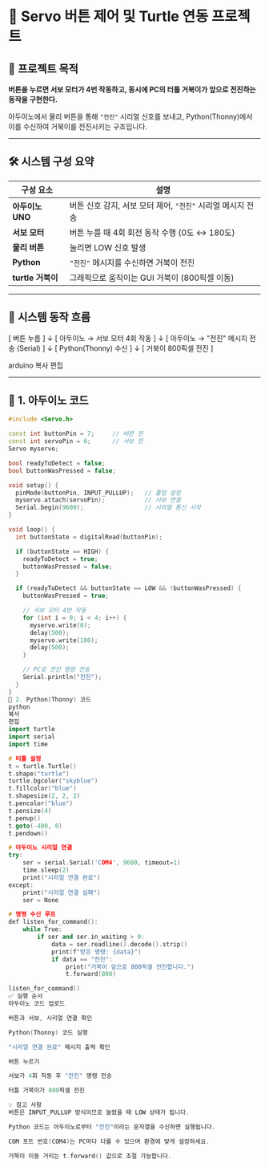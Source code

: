 # 🧾 Servo 버튼 제어 및 Turtle 연동 프로젝트

## 📌 프로젝트 목적

**버튼을 누르면 서보 모터가 4번 작동하고, 동시에 PC의 터틀 거북이가 앞으로 전진하는 동작을 구현한다.**

아두이노에서 물리 버튼을 통해 `"전진"` 시리얼 신호를 보내고, Python(Thonny)에서 이를 수신하여 거북이를 전진시키는 구조입니다.

---

## 🛠 시스템 구성 요약

| 구성 요소         | 설명                                                       |
|------------------|------------------------------------------------------------|
| **아두이노 UNO** | 버튼 신호 감지, 서보 모터 제어, `"전진"` 시리얼 메시지 전송 |
| **서보 모터**    | 버튼 누를 때 4회 회전 동작 수행 (0도 ↔ 180도)              |
| **물리 버튼**    | 눌리면 LOW 신호 발생                                        |
| **Python**       | `"전진"` 메시지를 수신하면 거북이 전진                       |
| **turtle 거북이** | 그래픽으로 움직이는 GUI 거북이 (800픽셀 이동)               |

---

## 🔄 시스템 동작 흐름

[ 버튼 누름 ]
↓
[ 아두이노 → 서보 모터 4회 작동 ]
↓
[ 아두이노 → "전진" 메시지 전송 (Serial) ]
↓
[ Python(Thonny) 수신 ]
↓
[ 거북이 800픽셀 전진 ]

arduino
복사
편집

---

## 🔧 1. 아두이노 코드

```cpp
#include <Servo.h>

const int buttonPin = 7;     // 버튼 핀
const int servoPin = 6;      // 서보 핀
Servo myservo;

bool readyToDetect = false;
bool buttonWasPressed = false;

void setup() {
  pinMode(buttonPin, INPUT_PULLUP);   // 풀업 설정
  myservo.attach(servoPin);           // 서보 연결
  Serial.begin(9600);                 // 시리얼 통신 시작
}

void loop() {
  int buttonState = digitalRead(buttonPin);

  if (buttonState == HIGH) {
    readyToDetect = true;
    buttonWasPressed = false;
  }

  if (readyToDetect && buttonState == LOW && !buttonWasPressed) {
    buttonWasPressed = true;

    // 서보 모터 4번 작동
    for (int i = 0; i < 4; i++) {
      myservo.write(0);
      delay(500);
      myservo.write(180);
      delay(500);
    }

    // PC로 전진 명령 전송
    Serial.println("전진");
  }
}
🐍 2. Python(Thonny) 코드
python
복사
편집
import turtle
import serial
import time

# 터틀 설정
t = turtle.Turtle()
t.shape("turtle")
turtle.bgcolor("skyblue")
t.fillcolor("blue")
t.shapesize(2, 2, 2)
t.pencolor("blue")
t.pensize(4)
t.penup()
t.goto(-400, 0)
t.pendown()

# 아두이노 시리얼 연결
try:
    ser = serial.Serial('COM4', 9600, timeout=1)
    time.sleep(2)
    print("시리얼 연결 완료")
except:
    print("시리얼 연결 실패")
    ser = None

# 명령 수신 루프
def listen_for_command():
    while True:
        if ser and ser.in_waiting > 0:
            data = ser.readline().decode().strip()
            print(f"받은 명령: {data}")
            if data == "전진":
                print("거북이 앞으로 800픽셀 전진합니다.")
                t.forward(800)

listen_for_command()
✅ 실행 순서
아두이노 코드 업로드

버튼과 서보, 시리얼 연결 확인

Python(Thonny) 코드 실행

"시리얼 연결 완료" 메시지 출력 확인

버튼 누르기

서보가 4회 작동 후 "전진" 명령 전송

터틀 거북이가 800픽셀 전진

💡 참고 사항
버튼은 INPUT_PULLUP 방식이므로 눌렸을 때 LOW 상태가 됩니다.

Python 코드는 아두이노로부터 "전진"이라는 문자열을 수신하면 실행됩니다.

COM 포트 번호(COM4)는 PC마다 다를 수 있으며 환경에 맞게 설정하세요.

거북이 이동 거리는 t.forward() 값으로 조절 가능합니다.

